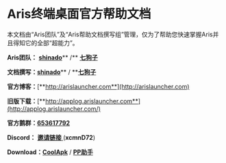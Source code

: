 # Aris终端桌面官方帮助文档

本文档由“Aris团队”及“Aris帮助文档撰写组”管理，仅为了帮助您快速掌握Aris并且得知它的全部“超能力”。

**Aris团队：** [**shinado**](coolmarket://u/427673)** /** [**七狗子**](coolmarket://u/520656)

**文档撰写：**[**shinado**](coolmarket://u/427673)** / **[**七狗子**](coolmarket://u/520656)

**官方博客：**[**http://arislauncher.com**](http://arislauncher.com)

**旧版下载：**[**http://applog.arislauncher.com**](http://applog.arislauncher.com/)

**官方鹅群：**[**653617792**](https://jq.qq.com/?_wv=1027&k=5g27swh)

**Discord：**  [**邀请链接** ](https://discord.gg/xcmnD72) \(**xcmnD72**\)

**Download：**[**CoolApk**](https://www.coolapk.com/apk/shinado.indi.piping) / [**PP助手**](https://www.25pp.com/android/detail_7423300/)

